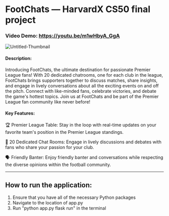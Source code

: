 # FootChats — HarvardX CS50 final project

### Video Demo: https://youtu.be/m1wHbyA_GgA
![Untitled-Thumbnail](https://github.com/Crosspii/FootChats/assets/141479352/f2f0cf30-0f26-4504-9b21-72fa90eecbd7)

#### Description:

Introducing FootChats, the ultimate destination for passionate Premier League fans! With 20 dedicated chatrooms, one for each club in the league, FootChats brings supporters together to discuss matches, share insights, and engage in lively conversations about all the exciting events on and off the pitch. Connect with like-minded fans, celebrate victories, and debate the game's hottest topics. Join us at FootChats and be part of the Premier League fan community like never before!



#### Key Features:
🏆 Premier League Table: Stay in the loop with real-time updates on your favorite team's position in the Premier League standings.

💬 20 Dedicated Chat Rooms: Engage in lively discussions and debates with fans who share your passion for your club.

🗣️ Friendly Banter: Enjoy friendly banter and conversations while respecting the diverse opinions within the football community.


---

## How to run the application:
1. Ensure that you have all of the necessary Python packages
2. Navigate to the location of app.py
3. Run "python app.py flask run" in the terminal
